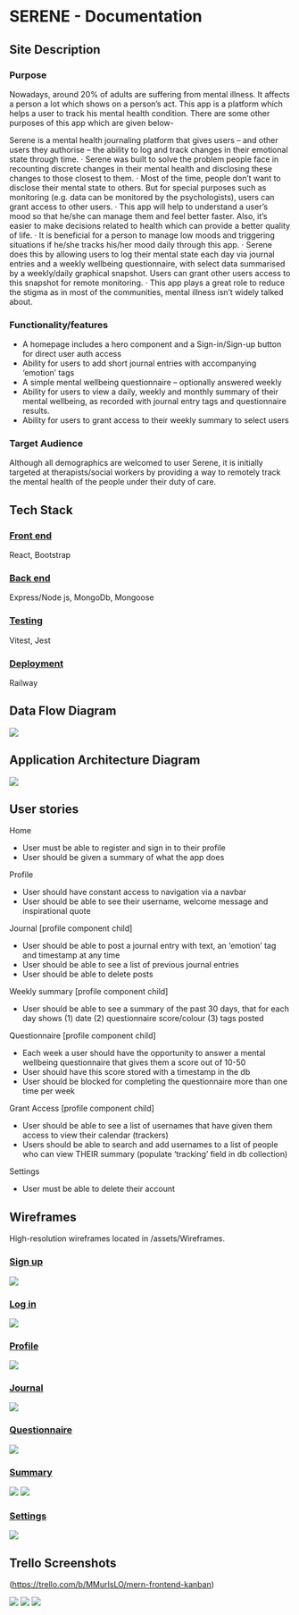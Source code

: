 # SERENE - Documentation

## Site Description

### Purpose


Nowadays, around 20% of adults are suffering from mental illness. It affects a person a lot which shows on a person’s act.  This app is a platform which helps a user to track his mental health condition. There are some other purposes of this app which are given below-

Serene is a mental health journaling platform that gives users – and other users they authorise – the ability to log and track changes in their emotional state through time.
·  	Serene was built to solve the problem people face in recounting discrete changes in their mental health and disclosing these changes to those closest to them.
·  	Most of the time, people don’t want to disclose their mental state to others. But for special purposes such as monitoring (e.g. data can be monitored by the psychologists), users can grant access to other users.
·  	This app will help to understand a user’s mood so that he/she can manage them and feel better faster. Also, it’s easier to make decisions related to health which can provide a better quality of life.
·  	It is beneficial for a person to manage low moods and triggering situations if he/she tracks his/her mood daily through this app.
·  	Serene does this by allowing users to log their mental state each day via journal entries and a weekly wellbeing questionnaire, with select data summarised by a weekly/daily graphical snapshot. Users can grant other users access to this snapshot for remote monitoring.
·  	This app plays a great role to reduce the stigma as in most of the communities, mental illness isn’t widely talked about.



### Functionality/features

- A homepage includes a hero component and a Sign-in/Sign-up button for direct user auth access
- Ability for users to add short journal entries with accompanying ‘emotion’ tags
- A simple mental wellbeing questionnaire – optionally answered weekly
- Ability for users to view a daily, weekly and monthly summary of their mental wellbeing, as recorded with journal entry tags and questionnaire results.
- Ability for users to grant access to their weekly summary to select users

### Target Audience

Although all demographics are welcomed to user Serene, it is initially targeted at therapists/social workers by providing a way to remotely track the mental health of the people under their duty of care.

## Tech Stack

### <u>Front end</u>

React, Bootstrap

### <u>Back end</u>

Express/Node js, MongoDb, Mongoose

### <u>Testing</u>

Vitest, Jest

### <u>Deployment</u>

Railway

## Data Flow Diagram

![](./assets/dataflow.jpeg)

## Application Architecture Diagram



![](./assets/arch.png)

## User stories

Home
- User must be able to register and sign in to their profile
- User should be given a summary of what the app does

Profile
- User should have constant access to navigation via a navbar
- User should be able to see their username, welcome message and inspirational quote

Journal [profile component child]
- User should be able to post a journal entry with text, an ‘emotion’ tag and timestamp at any time
- User should be able to see a list of previous journal entries
- User should be able to delete posts


Weekly summary [profile component child]
- User should be able to see a summary of the past 30 days, that for each day shows (1) date (2) questionnaire score/colour (3) tags posted

Questionnaire [profile component child]
- Each week a user should have the opportunity to answer a mental wellbeing questionnaire that gives them a score out of 10-50
- User should have this score stored with a timestamp in the db
- User should be blocked for completing the questionnaire more than one time per week

Grant Access [profile component child]
- User should be able to see a list of usernames that have given them access to view their calendar (trackers)
- Users should be able to search and add usernames to a list of people who can view THEIR summary (populate ‘tracking’ field in db collection)

Settings
- User must be able to delete their account


## Wireframes

High-resolution wireframes located in /assets/Wireframes.

### <u>Sign up</u>

![](/./assets/wireframe%20screen%20comparison/loginwire.png)


### <u>Log in</u>
![](/./assets/wireframe%20screen%20comparison/signupwire.png)

### <u>Profile</u>
![](/./assets/wireframe%20screen%20comparison/homewire.png)

### <u>Journal</u>
![](/./assets/wireframe%20screen%20comparison/journalwire.png)

### <u>Questionnaire</u>
![](/./assets/wireframe%20screen%20comparison/questionairewire.png)

### <u>Summary</u>
![](/./assets/wireframe%20screen%20comparison/summarywire.png) ![](/./assets/wireframe%20screen%20comparison/summarymobile.png)



### <u>Settings</u>
![](/./assets/wireframe%20screen%20comparison/settingswire.png)

## Trello Screenshots
(https://trello.com/b/MMurIsLO/mern-frontend-kanban)

![](/./assets/trello2.png)
![](/./assets/trello3.png)
![](/./assets/trello1.png)